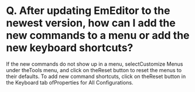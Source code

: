 # Q. After updating EmEditor to the newest version, how can I add the new commands to a menu or add the new keyboard shortcuts?

If the new commands do not show up in a menu, selectCustomize Menus
under theTools menu, and click on theReset button to reset the menus to their
defaults. To add new command shortcuts, click on theReset button in the
Keyboard tab ofProperties for All Configurations.
